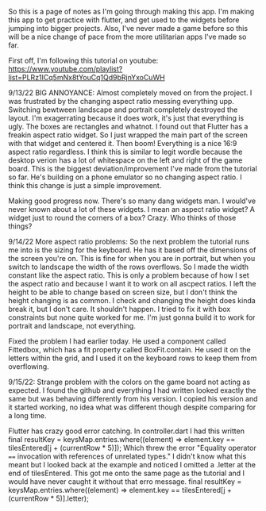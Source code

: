 So this is a page of notes as I'm going through making this app. I'm making this app to get practice with flutter, and get used to the widgets before jumping into bigger projects. Also, I've never made a game before so this will be a nice change of pace from the more utilitarian apps I've made so far. 

First off, I'm following this tutorial on youtube: https://www.youtube.com/playlist?list=PLRz1ICq5mNx8tYouCq1Qd9bRjnYxoCuWH

9/13/22 BIG ANNOYANCE: Almost completely moved on from the project. I was frustrated by the changing aspect ratio messing everything upp. Switching bewtween landscape and portrait completely destroyed the layout. I'm exagerrating because it does work, it's just that everything is ugly. The boxes are rectangles and whatnot. I found out that Flutter has a freakin aspect ratio widget. So I just wrapped the main part of the screen with that widget and centered it. Then boom! Everything is a nice 16:9 aspect ratio regardless. I think this is similar to legit wordle because the desktop verion has a lot of whitespace on the left and right of the game board. This is the biggest deviation/improvement I've made from the tutorial so far. He's building on a phone emulator so no changing aspect ratio. I think this change is just a simple improvement. 

Making good progress now. There's so many dang widgets man. I would've never known about a lot of these widgets. I mean an aspect ratio widget? A widget just to round the corners of a box? Crazy. Who thinks of those things?

9/14/22 More aspect ratio problems: So the next problem the tutorial runs me into is the sizing for the keyboard. He has it based off the dimensions of the screen you're on. This is fine for when you are in portrait, but when you switch to landscape the width of the rows overflows. So I made the width constant like the aspect ratio. This is only a problem because of how I set the aspect ratio and because I want it to work on all ascpect ratios. I left the height to be able to change based on screen size, but I don't think the height changing is as common. I check and changing the height does kinda break it, but I don't care. It shouldn't happen. I tried to fix it with box constraints but none quite worked for me. I'm just gonna build it to work for portrait and landscape, not everything. 

Fixed the problem I had earlier today. He used a component called Fittedbox, which has a fit property called BoxFit.contain. He used it on the letters within the grid, and I used it on the keyboard rows to keep them from overflowing. 

9/15/22: Strange problem with the colors on the game board not acting as expected. I found the github and everything I had written looked exactly the same but was behaving differently from his version. I copied his version and it started working, no idea what was different though despite comparing for a long time. 

Flutter has crazy good error catching. In controller.dart I had this written             
final resultKey = keysMap.entries.where((element) =>
                element.key == tilesEntered[j + (currentRow * 5)]);
Which threw the error "Equality operator `==` invocation with references of unrelated types." I didn't know what this meant but I looked back at the example and noticed I omitted a .letter at the end of tilesEntered. This got me onto the same page as the tutorial and I would have never caught it without that erro message. 
final resultKey = keysMap.entries.where((element) =>
                element.key == tilesEntered[j + (currentRow * 5)].letter);

                
